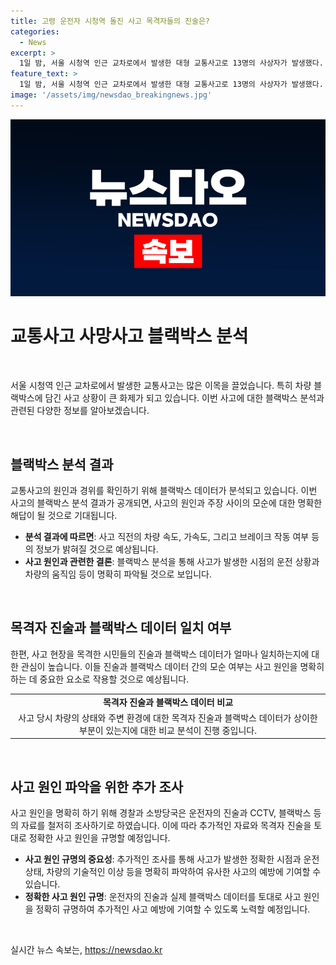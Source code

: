 ```yaml
---
title: 고령 운전자 시청역 돌진 사고 목격자들의 진술은?
categories:
  - News
excerpt: >
  1일 밤, 서울 시청역 인근 교차로에서 발생한 대형 교통사고로 13명의 사상자가 발생했다. 사고 당시 운전자는 급발진 주장했지만, 목격자들은 이를 반박하며 CCTV 영상을 통해 사고 상황을 확인했다. 경찰은 운전자와 목격자 진술을 조사하고 블랙박스 등을 통해 정확한 사고 원인을 조사 중이다. 운전자와 함께 탑승한 여성도 병원으로 이송됐으며, 경찰은 엄정한 수사를 진행할 계획이다. (150자)
feature_text: >
  1일 밤, 서울 시청역 인근 교차로에서 발생한 대형 교통사고로 13명의 사상자가 발생했다. 사고 당시 운전자는 급발진 주장했지만, 목격자들은 이를 반박하며 CCTV 영상을 통해 사고 상황을 확인했다. 경찰은 운전자와 목격자 진술을 조사하고 블랙박스 등을 통해 정확한 사고 원인을 조사 중이다. 운전자와 함께 탑승한 여성도 병원으로 이송됐으며, 경찰은 엄정한 수사를 진행할 계획이다. (150자)
image: '/assets/img/newsdao_breakingnews.jpg'
---
```


<p><img src="/assets/img/newsdao_breakingnews.jpg" alt="bookingtag 속보" /></p>

<h1 data-ke-size="size29">교통사고 사망사고 블랙박스 분석</h1>

<p data-ke-size="size16">&nbsp;</p>

<p>서울 시청역 인근 교차로에서 발생한 교통사고는 많은 이목을 끌었습니다. 특히 차량 블랙박스에 담긴 사고 상황이 큰 화제가 되고 있습니다. 이번 사고에 대한 블랙박스 분석과 관련된 다양한 정보를 알아보겠습니다.</p>

<p data-ke-size="size16">&nbsp;</p>

<h2 data-ke-size="size26">블랙박스 분석 결과</h2>

<p data-ke-size="size16">교통사고의 원인과 경위를 확인하기 위해 블랙박스 데이터가 분석되고 있습니다. 이번 사고의 블랙박스 분석 결과가 공개되면, 사고의 원인과 주장 사이의 모순에 대한 명확한 해답이 될 것으로 기대됩니다.</p>

<ul>
    <li><b>분석 결과에 따르면</b>: 사고 직전의 차량 속도, 가속도, 그리고 브레이크 작동 여부 등의 정보가 밝혀질 것으로 예상됩니다.</li>
    <li><b>사고 원인과 관련한 결론</b>: 블랙박스 분석을 통해 사고가 발생한 시점의 운전 상황과 차량의 움직임 등이 명확히 파악될 것으로 보입니다.</li>
</ul>

<p data-ke-size="size16">&nbsp;</p>

<h2 data-ke-size="size26">목격자 진술과 블랙박스 데이터 일치 여부</h2>

<p data-ke-size="size16">한편, 사고 현장을 목격한 시민들의 진술과 블랙박스 데이터가 얼마나 일치하는지에 대한 관심이 높습니다. 이들 진술과 블랙박스 데이터 간의 모순 여부는 사고 원인을 명확히 하는 데 중요한 요소로 작용할 것으로 예상됩니다.</p>

<table>
    <tr>
        <td style="text-align: center; height: 17px;"><b>목격자 진술과 블랙박스 데이터 비교</b></td>
    </tr>
    <tr>
        <td style="text-align: center; height: 17px;">사고 당시 차량의 상태와 주변 환경에 대한 목격자 진술과 블랙박스 데이터가 상이한 부분이 있는지에 대한 비교 분석이 진행 중입니다.</td>
    </tr>
</table>

<p data-ke-size="size16">&nbsp;</p>

<h2 data-ke-size="size26">사고 원인 파악을 위한 추가 조사</h2>

<p data-ke-size="size16">사고 원인을 명확히 하기 위해 경찰과 소방당국은 운전자의 진술과 CCTV, 블랙박스 등의 자료를 철저히 조사하기로 하였습니다. 이에 따라 추가적인 자료와 목격자 진술을 토대로 정확한 사고 원인을 규명할 예정입니다.</p>

<ul>
    <li><b>사고 원인 규명의 중요성</b>: 추가적인 조사를 통해 사고가 발생한 정확한 시점과 운전 상태, 차량의 기술적인 이상 등을 명확히 파악하여 유사한 사고의 예방에 기여할 수 있습니다.</li>
    <li><b>정확한 사고 원인 규명</b>: 운전자의 진술과 실제 블랙박스 데이터를 토대로 사고 원인을 정확히 규명하여 추가적인 사고 예방에 기여할 수 있도록 노력할 예정입니다.</li>
</ul>

<p data-ke-size="size16">&nbsp;</p>
실시간 뉴스 속보는, <a href="https://newsdao.kr" rel="dofollow">https://newsdao.kr</a>


